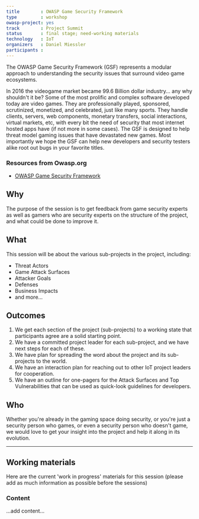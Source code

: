 ```yaml
---
title        : OWASP Game Security Framework
type         : workshop
owasp-project: yes
track        : Project Summit
status       : final stage; need-working materials
technology   : IoT
organizers   : Daniel Miessler
participants :
---
```


The OWASP Game Security Framework (GSF) represents a modular approach to understanding the security issues that surround video game ecosystems.

In 2016 the videogame market became 99.6 Billion dollar industry... any why shouldn't it be? Some of the most prolific and complex software developed today are video games. They are professionally played, sponsored, scrutinized, monetized, and celebrated, just like many sports. They handle clients, servers, web components, monetary transfers, social interactions, virtual markets, etc, with every bit the need of security that most internet hosted apps have (if not more in some cases). The GSF is designed to help threat model gaming issues that have devastated new games. Most importantly we hope the GSF can help new developers and security testers alike root out bugs in your favorite titles.

### Resources from Owasp.org

- [OWASP Game Security Framework](https://www.owasp.org/index.php/OWASP_Game_Security_Framework_Project)

## Why

The purpose of the session is to get feedback from game security experts as well as gamers who are security experts on the structure of the project, and what could be done to improve it.

## What 

This session will be about the various sub-projects in the project, including:

- Threat Actors
- Game Attack Surfaces
- Attacker Goals
- Defenses
- Business Impacts
- and more…

## Outcomes

1. We get each section of the project (sub-projects) to a working state that participants agree are a solid starting point.
2. We have a committed project leader for each sub-project, and we have next steps for each of these.
3. We have plan for spreading the word about the project and its sub-projects to the world.
4. We have an interaction plan for reaching out to other IoT project leaders for cooperation.
5. We have an outline for one-pagers for the Attack Surfaces and Top Vulnerabilities that can be used as quick-look guidelines for developers.

## Who

Whether you're already in the gaming space doing security, or you're just a security person who games, or even a security person who doesn't game, we would love to get your insight into the project and help it along in its evolution.

--- 

## Working materials

Here are the current 'work in progress' materials for this session (please add as much information as possible before the sessions)

### Content

...add content...


